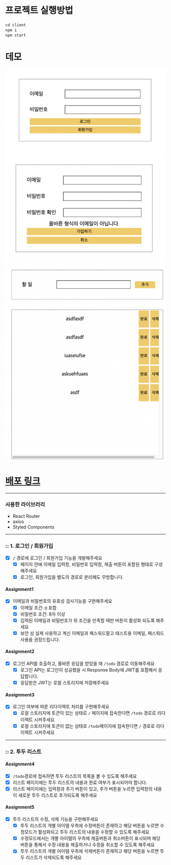 # 프로젝트 실행방법

```
cd client
npm i
npm start
```

# 데모

![로그인](/client/public/login.png)
![회원가입](/client/public/register.png)
![투두](/client/public/demo1.png)

# [배포 링크](https://wanted-pre-onboarding-fe-beta.vercel.app/)

---

### 사용한 라이브러리

- React Router
- axios
- Styled Components

---

### :: 1. 로그인 / 회원가입

- [x] `/` 경로에 로그인 / 회원가입 기능을 개발해주세요
  - [x] 페이지 안에 이메일 입력창, 비밀번호 입력창, 제출 버튼이 포함된 형태로 구성해주세요
  - [x] 로그인, 회원가입을 별도의 경로로 분리해도 무방합니다.

#### Assignment1

- [x] 이메일과 비밀번호의 유효성 검사기능을 구현해주세요
  - [x] 이메일 조건: `@` 포함
  - [x] 비밀번호 조건: 8자 이상
  - [x] 입력된 이메일과 비밀번호가 위 조건을 만족할 때만 버튼이 활성화 되도록 해주세요
  - [x] 보안 상 실제 사용하고 계신 이메일과 패스워드말고 테스트용 이메일, 패스워드 사용을 권장드립니다.

#### Assignment2

- [x] 로그인 API를 호출하고, 올바른 응답을 받았을 때 `/todo` 경로로 이동해주세요
  - [x] 로그인 API는 로그인이 성공했을 시 Response Body에 JWT를 포함해서 응답합니다.
  - [x] 응답받은 JWT는 로컬 스토리지에 저장해주세요

#### Assignment3

- [x] 로그인 여부에 따른 리다이렉트 처리를 구현해주세요
  - [x] 로컬 스토리지에 토큰이 있는 상태로 `/` 페이지에 접속한다면 `/todo` 경로로 리다이렉트 시켜주세요
  - [x] 로컬 스토리지에 토큰이 없는 상태로 `/todo`페이지에 접속한다면 `/` 경로로 리다이렉트 시켜주세요

---

### :: 2. 투두 리스트

#### Assignment4

- [x] `/todo`경로에 접속하면 투두 리스트의 목록을 볼 수 있도록 해주세요
- [x] 리스트 페이지에는 투두 리스트의 내용과 완료 여부가 표시되어야 합니다.
- [x] 리스트 페이지에는 입력창과 추가 버튼이 있고, 추가 버튼을 누르면 입력창의 내용이 새로운 투두 리스트로 추가되도록 해주세요

#### Assignment5

- [x] 투두 리스트의 수정, 삭제 기능을 구현해주세요
  - [x] 투두 리스트의 개별 아이템 우측에 수정버튼이 존재하고 해당 버튼을 누르면 수정모드가 활성화되고 투두 리스트의 내용을 수정할 수 있도록 해주세요
  - [x] 수정모드에서는 개별 아이템의 우측에 제출버튼과 취소버튼이 표시되며 해당 버튼을 통해서 수정 내용을 제출하거나 수정을 취소할 수 있도록 해주세요
  - [x] 투두 리스트의 개별 아이템 우측에 삭제버튼이 존재하고 해당 버튼을 누르면 투두 리스트가 삭제되도록 해주세요
